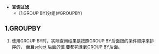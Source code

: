 * **查询过滤**
    * [1.GROUP BY]分组(#GROUPBY)




## 1.GROUPBY

1. 使用GROUP BY时，实际查询结果是按照GROUP BY后面跟的条件顺序来排序的，
而且select 后面的值 要都包含到GROUP BY后面。

